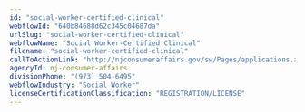 ```yaml
---
id: "social-worker-certified-clinical"
webflowId: "640b84688d62c345c04687da"
urlSlug: "social-worker-certified-clinical"
webflowName: "Social Worker-Certified Clinical"
filename: "social-worker-certified-clinical"
callToActionLink: "http://njconsumeraffairs.gov/sw/Pages/applications.aspx"
agencyId: nj-consumer-affairs
divisionPhone: "(973) 504-6495"
webflowIndustry: "Social Worker"
licenseCertificationClassification: "REGISTRATION/LICENSE"
---
```


